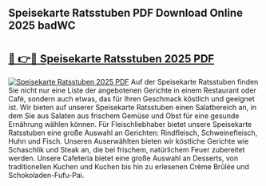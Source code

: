 ## Speisekarte Ratsstuben PDF Download Online 2025 badWC

# <h2><a href="http://gc9m6n9.nevu.top/?p=Speisekarte+Ratsstuben">🔗 👉🔴 Speisekarte Ratsstuben 2025 PDF</a></h2>

[![Speisekarte Ratsstuben 2025 PDF](https://i.imgur.com/dBaPXMq.png)](http://gc9m6n9.nevu.top/?p=Speisekarte+Ratsstuben)
Auf der Speisekarte Ratsstuben finden Sie nicht nur eine Liste der angebotenen Gerichte in einem Restaurant oder Café, sondern auch etwas, das für Ihren Geschmack köstlich und geeignet ist. Wir bieten auf unserer Speisekarte Ratsstuben einen Salatbereich an, in dem Sie aus Salaten aus frischem Gemüse und Obst für eine gesunde Ernährung wählen können. Für Fleischliebhaber bietet unsere Speisekarte Ratsstuben eine große Auswahl an Gerichten: Rindfleisch, Schweinefleisch, Huhn und Fisch. Unseren Auserwählten bieten wir köstliche Gerichte wie Schaschlik und Steak an, die bei frischem, natürlichem Feuer zubereitet werden. Unsere Cafeteria bietet eine große Auswahl an Desserts, von traditionellen Kuchen und Kuchen bis hin zu erlesenen Crème Brûlée und Schokoladen-Fufu-Pai.
